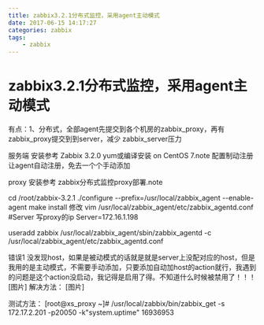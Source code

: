 ```yaml
---
title: zabbix3.2.1分布式监控，采用agent主动模式
date: 2017-06-15 14:17:27
categories:	zabbix
tags: 
	- zabbix
---
```


<!-- toc -->



# zabbix3.2.1分布式监控，采用agent主动模式

有点：1、分布式，全部agent先提交到各个机房的zabbix_proxy，再有zabbix_proxy提交到到server，减少					zabbix_server压力
   


服务端 安装参考  Zabbix 3.2.0 yum或编译安装 on CentOS 7.note
配置制动注册让agent自动注册，免去一个个手动添加

proxy 安装参考 zabbix分布式监控proxy部署.note



cd /root/zabbix-3.2.1
./configure --prefix=/usr/local/zabbix_agent --enable-agent 
 make install
修改 vim /usr/local/zabbix_agent/etc/zabbix_agentd.conf
#Server 写proxy的ip
Server=172.16.1.198 

useradd zabbix
/usr/local/zabbix_agent/sbin/zabbix_agentd -c /usr/local/zabbix_agent/etc/zabbix_agentd.conf

错误1 没发现host，如果是被动模式的话就是就是server上没配对应的host，但是我用的是主动模式，不需要手动添加，只要添加自动加host的action就行，我遇到的问题是这个action没启动，我记得是启用了得。不知道什么时候被禁用了！！！
[图片]
解决方法：
[图片]



测试方法：
[root@xs_proxy ~]# /usr/local/zabbix/bin/zabbix_get -s 172.17.2.201 -p20050 -k"system.uptime"
16936953